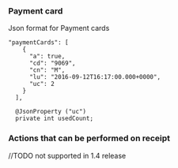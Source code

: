 ### Payment card

Json format for Payment cards

    "paymentCards": [
        {
          "a": true,
          "cd": "9069",
          "cn": "M",
          "lu": "2016-09-12T16:17:00.000+0000",
          "uc": 2
        }
      ],

      @JsonProperty ("uc")
      private int usedCount;


### Actions that can be performed on receipt

//TODO not supported in 1.4 release